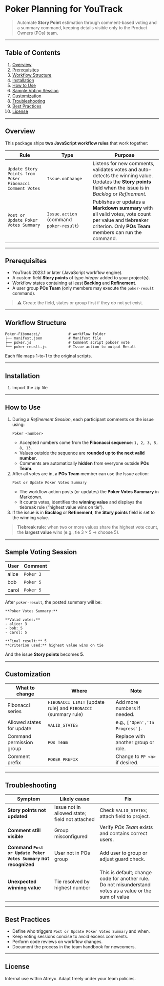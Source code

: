 # Poker Planning for YouTrack

> Automate **Story Point** estimation through comment-based voting and a summary command, keeping details visible only to the Product Owners (POs) team.

---

## Table of Contents
1. [Overview](#overview)
2. [Prerequisites](#prerequisites)
3. [Workflow Structure](#workflow-structure)
4. [Installation](#installation)
5. [How to Use](#how-to-use)
6. [Sample Voting Session](#sample-voting-session)
7. [Customization](#customization)
8. [Troubleshooting](#troubleshooting)
9. [Best Practices](#best-practices)
10. [License](#license)

---

## Overview
This package ships **two JavaScript workflow rules** that work together:

| Rule | Type | Purpose |
|------|------|---------|
| `Update Story Points from Poker Fibonacci Comment Votes` | `Issue.onChange` | Listens for new comments, validates votes and auto-detects the winning value. Updates the **Story points** field when the issue is in *Backlog* or *Refinement*. |
| `Post or Update Poker Votes Summary` | `Issue.action` (command `poker-result`) | Publishes or updates a **Markdown summary** with all valid votes, vote count per value and tiebreaker criterion. Only **POs Team** members can run the command. |

---

## Prerequisites
- YouTrack 2023.1 or later (JavaScript workflow engine).
- A custom field **Story points** of type *integer* added to your project(s).
- Workflow states containing at least **Backlog** and **Refinement**.
- A user group **POs Team** (only members may execute the `poker-result` command).

> ⚠️ Create the field, states or group first if they do not yet exist.

---

## Workflow Structure
```
Poker-Fibonacci/             # workflow folder
├── manifest.json            # Manifest file
├── poker.js                 # Comment script pokoer vote
└── poker-reuslt.js          # Issue action to output Result
```

Each file maps 1-to-1 to the original scripts.

---

## Installation
1. Import the zip file
---

## How to Use
1. During a *Refinement Session*, each participant comments on the issue using:
   ```
   Poker <number>
   ```
   - Accepted numbers come from the **Fibonacci sequence**: `1, 2, 3, 5, 8, 13`.
   - Values outside the sequence are **rounded up to the next valid number**.
   - Comments are automatically **hidden** from everyone outside **POs Team**.
2. After all votes are in, a **POs Team** member can use the Issue action:
   ```
   Post or Update Poker Votes Summary
   ```
   - The workflow action posts (or updates) the **Poker Votes Summary** in Markdown.
   - It counts votes, identifies the **winning value** and displays the tiebreak rule (“highest value wins on tie”).
3. If the issue is in **Backlog** or **Refinement**, the **Story points** field is set to the winning value.

> **Tiebreak rule:** when two or more values share the highest vote count, the **largest value** wins (e.g., tie 3 × 5 → choose 5).

---

## Sample Voting Session
| User | Comment        |
|------|----------------|
| alice| `Poker 3`      |
| bob  | `Poker 5`      |
| carol| `Poker 5`      |

After `poker-result`, the posted summary will be:
```
**Poker Votes Summary:**

**Valid votes:**
- alice: 3
- bob: 5
- carol: 5

**Final result:** 5
**Criterion used:** highest value wins on tie
```
And the issue **Story points** becomes **5**.

---

## Customization
| What to change | Where | Note |
|----------------|-------|------|
| Fibonacci series | `FIBONACCI_LIMIT` (update rule) and `FIBONACCI` (summary rule) | Add more numbers if needed. |
| Allowed states for update | `VALID_STATES` | e.g., `['Open','In Progress']`. |
| Command permission group | `POs Team` | Replace with another group or role. |
| Comment prefix | `POKER_PREFIX` | Change to `PP <n>` if desired. |

---

## Troubleshooting
| Symptom | Likely cause | Fix |
|---------|--------------|-----|
| **Story points not updated** | Issue not in allowed state; field not attached | Check `VALID_STATES`; attach field to project. |
| **Comment still visible** | Group misconfigured | Verify *POs Team* exists and contains correct users. |
| **Command `Post or Update Poker Votes Summary` not recognized** | User not in POs group | Add user to group or adjust guard check. |
| **Unexpected winning value** | Tie resolved by highest number | This is default; change code for another rule. Do not misunderstand votes as a value or the sum of value |

---

## Best Practices
- Define who triggers `Post or Update Poker Votes Summary` and when.
- Keep voting sessions concise to avoid excess comments.
- Perform code reviews on workflow changes.
- Document the process in the team handbook for newcomers.

---

## License
Internal use within Atreyo. Adapt freely under your team policies.
